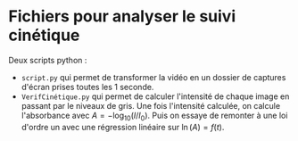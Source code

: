 # Fichiers pour analyser le suivi cinétique

Deux scripts python :
- `script.py` qui permet de transformer la vidéo en un dossier de captures d'écran prises toutes les 1 seconde.
- `VerifCinétique.py` qui permet de calculer l'intensité de chaque image en passant par le niveaux de gris. Une fois l'intensité calculée, on calcule l'absorbance avec $A=-\log_{10}(I/I_0)$. Puis on essaye de remonter à une loi d'ordre un avec une régression linéaire sur $\ln(A) = f(t)$.
